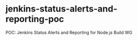 # jenkins-status-alerts-and-reporting-poc
POC: Jenkins Status Alerts and Reporting for Node.js Build WG

